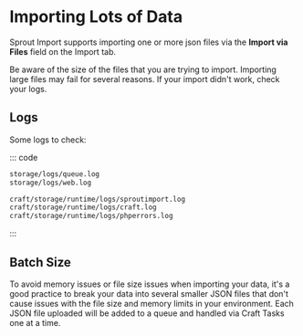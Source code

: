 # Importing Lots of Data

Sprout Import supports importing one or more json files via the **Import via Files** field on the Import tab.

Be aware of the size of the files that you are trying to import. Importing large files may fail for several reasons. If your import didn't work, check your logs.

## Logs

Some logs to check:

::: code

``` html Craft 3
storage/logs/queue.log
storage/logs/web.log
```

``` html Craft 2
craft/storage/runtime/logs/sproutimport.log
craft/storage/runtime/logs/craft.log
craft/storage/runtime/logs/phperrors.log
```

:::

## Batch Size

To avoid memory issues or file size issues when importing your data, it's a good practice to break your data into several smaller JSON files that don't cause issues with the file size and memory limits in your environment. Each JSON file uploaded will be added to a queue and handled via Craft Tasks one at a time.